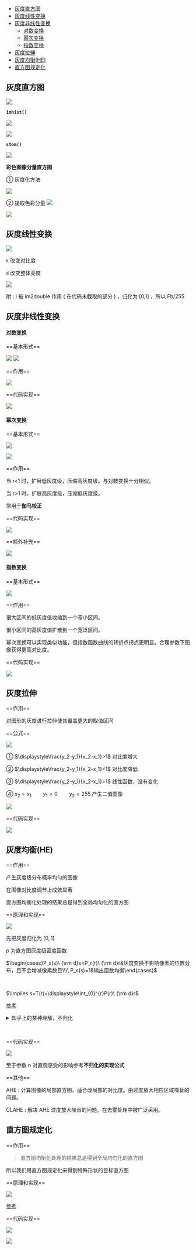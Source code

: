 - [灰度直方图](#灰度直方图)
- [灰度线性变换](#灰度线性变换)
- [灰度非线性变换](#灰度非线性变换)
    - [对数变换](#对数变换)
    - [幂次变换](#幂次变换)
    - [指数变换](#指数变换)
- [灰度拉伸](#灰度拉伸)
- [灰度均衡(HE)](#灰度均衡he)
- [直方图规定化](#直方图规定化)

## 灰度直方图
![](image/2022-03-24-19-35-19.png)

**`imhist()`**

![](image/2022-03-24-19-35-14.png)

![](image/2022-03-24-19-35-47.png)

**`stem()`**

![](image/2022-03-24-19-36-34.png)

**彩色图像分量直方图**

① 灰度化方法

![](image/2022-03-24-19-37-39.png)

② 提取色彩分量
![](image/2022-03-24-19-37-23.png)

![](image/2022-03-24-19-39-43.png)

## 灰度线性变换

![](image/2022-03-25-12-40-21.png)

`k` 改变对比度

`d` 改变整体亮度

![](image/2022-03-25-12-41-18.png)

附 : i 被 im2double 作用 ( 在代码未截取的部分 ) ，归化为 [0,1] ，所以 Fb/255

## 灰度非线性变换
#### 对数变换

==基本形式==

![](image/2022-03-25-12-47-54.png)
![](image/2022-03-25-12-48-05.png)

==作用==

![](image/2022-03-25-12-48-26.png)

==代码实现==

![](image/2022-03-25-21-59-54.png)

#### 幂次变换

==基本形式==

![](image/2022-03-25-21-49-15.png)

![](image/2022-03-25-21-49-28.png)

==作用==

当 r<1 时，扩展低灰度级，压缩高灰度级。与对数变换十分相似。

当 r>1 时，扩展高灰度级，压缩低灰度级。

常用于**伽马校正**

==代码实现==

![](image/2022-03-25-21-53-20.png)

==额外补充==

![](image/2022-03-25-21-53-51.png)

#### 指数变换
==基本形式==

![](image/2022-03-25-21-55-07.png)

==作用==

很大区间的低灰度值收缩到一个窄小区间。

很小区间的高灰度值扩散到一个宽泛区间。

幂次变换可以实现类似功能，但指数函数曲线的转折点拐点更明显。合理参数下图像获得更高对比度。

==代码实现==

![](image/2022-03-25-21-59-23.png)

## 灰度拉伸
==作用==

对图形的灰度进行拉伸使其覆盖更大的取值区间


==公式==

![](image/2022-03-25-22-01-25.png)

① $\displaystyle\frac{y_2-y_1}{x_2-x_1}>1$ 对比度增大

② $\displaystyle\frac{y_2-y_1}{x_2-x_1}<1$ 对比度降低

③ $\displaystyle\frac{y_2-y_1}{x_2-x_1}=1$ 线性函数，没有变化

④ $x_2=x_1\qquad y_1=0\qquad y_2=255$ 产生二值图像

![](image/2022-03-26-12-11-27.png)

==代码实现==

![](image/2022-03-25-22-08-27.png)

## 灰度均衡(HE)
==作用==

产生灰度级分布概率均匀的图像

在图像对比度调节上成效显著

直方图均衡化处理的结果总是得到全局均匀化的直方图

==原理和实现==

![](image/2022-03-26-14-03-53.png)

先把灰度归化为 $[0,1]$

$p$ 为直方图灰度级密度函数

$\begin{cases}P_s(s)\ {\rm d}s=P_r(r)\ {\rm d}r&灰度变换不影响像素的位置分布，且不会增减像素数目\\\\ P_s(s)=1&输出函数均衡\end{cases}$

$\,$

$\implies s=T(r)=\displaystyle\int_{0}^{r}P(r)\ {\rm d}r$

[参考](https://blog.csdn.net/weixin_38646522/article/details/117108673?ops_request_misc=%257B%2522request%255Fid%2522%253A%2522164827443716780261986095%2522%252C%2522scm%2522%253A%252220140713.130102334..%2522%257D&request_id=164827443716780261986095&biz_id=0&utm_medium=distribute.pc_search_result.none-task-blog-2~all~sobaiduend~default-1-117108673.142^v5^pc_search_result_control_group,143^v6^register&utm_term=%E7%9B%B4%E6%96%B9%E5%9B%BE%E5%9D%87%E8%A1%A1%E5%8C%96%28II%29&spm=1018.2226.3001.4187)

<details>
<summary>知乎上的某种理解，不归化</summary>

![](image/2022-03-26-12-55-00.png)

① 我们寻找

![](image/2022-03-26-12-45-41.png)

② 由定义得出

![](image/2022-03-26-12-44-29.png)

③ 联立两个方程

![](image/2022-03-26-12-44-59.png)

[参考](https://zhuanlan.zhihu.com/p/44918476)

</details>

$\,$

==代码实现==

![](image/2022-03-26-14-13-19.png)

至于参数 n 对直观感受的影响参考**不归化的实现公式**

==其他==

AHE : 计算图像的局部直方图。适合改局部的对比度。由过度放大相应区域噪音的问题。

CLAHE : 解决 AHE 过度放大噪音的问题。在去雾处理中被广泛采用。

## 直方图规定化
==作用==
> 直方图均衡化处理的结果总是得到全局均匀化的直方图

所以我们用直方图规定化来得到特殊形状的目标直方图

==原理和实现==

![](image/2022-03-26-16-18-05.png)

[参考](https://baike.baidu.com/item/%E7%9B%B4%E6%96%B9%E5%9B%BE%E8%A7%84%E5%AE%9A%E5%8C%96/8420564)

==代码实现==

![](image/2022-03-26-16-02-55.png)

![](image/2022-03-26-16-02-20.png)